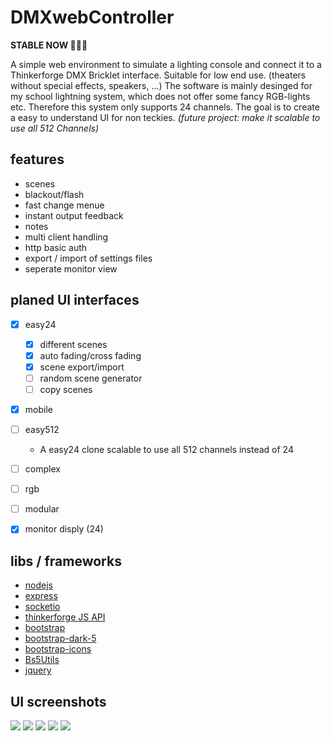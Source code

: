 # DMXwebController
<b>STABLE NOW 🥳🥳🥳</b>


A simple web environment to simulate a lighting console and connect it to a Thinkerforge DMX Bricklet interface. Suitable for low end use. (theaters without special effects, speakers, ...) The software is mainly desinged for my school lightning system, which does not offer some fancy RGB-lights etc. Therefore this system only supports 24 channels. The goal is to create a easy to understand UI for non teckies. <i>(future project: make it scalable to use all 512 Channels)</i><br>
## features

- scenes
- blackout/flash
- fast change menue
- instant output feedback
- notes
- multi client handling
- http basic auth
- export / import of settings files
- seperate monitor view

## planed UI interfaces


- [x] easy24
  - [x] different scenes
  - [x] auto fading/cross fading
  - [x] scene export/import
  - [ ] random scene generator
  - [ ] copy scenes
- [x] mobile
- [ ] easy512
  - A easy24 clone scalable to use all 512 channels instead of 24
- [ ] complex
- [ ] rgb
- [ ] modular

- [x] monitor disply (24)

## libs / frameworks
- <a href="https://github.com/nodejs/node">nodejs</a>
- <a href="https://github.com/expressjs/express">express</a>
- <a href="https://github.com/socketio/socket.io">socketio</a>
- <a href="https://github.com/Tinkerforge/generators/tree/master">thinkerforge JS API</a>
- <a href="https://github.com/twbs/bootstrap">bootstrap</a>
- <a href="https://github.com/vinorodrigues/bootstrap-dark-5">bootstrap-dark-5</a>
- <a href="https://github.com/twbs/icons">bootstrap-icons</a>
- <a href="https://github.com/Script47/bs5-utils">Bs5Utils</a>
- <a href="https://github.com/jquery/jquery">jquery</a>


## UI screenshots

<img src="screenshots/screenshot1_firefox.png">
<img src="screenshots/screenshot2_firefox.png">
<img src="screenshots/Screenshot1_monitor.png">
<img src="screenshots/Screenshot_20230526-135219_Kiwi Browser.png">
<img src="screenshots/Screenshot_20230526-135029_Kiwi Browser.png">
